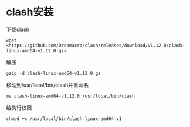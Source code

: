 # clash安装

下载[clash](https://github.com/Dreamacro/clash)

```text
wget <https://github.com/Dreamacro/clash/releases/download/v1.12.0/clash-linux-amd64-v1.12.0.gz>
```

解压

```text
gzip -d clash-linux-amd64-v1.12.0.gz
```

移动到/usr/local/bin/clash并重命名

```text
mv clash-linux-amd64-v1.12.0 /usr/local/bin/clash
```

给执行权限

```text
chmod +x /usr/local/bin/clash-linux-amd64-v1
```
